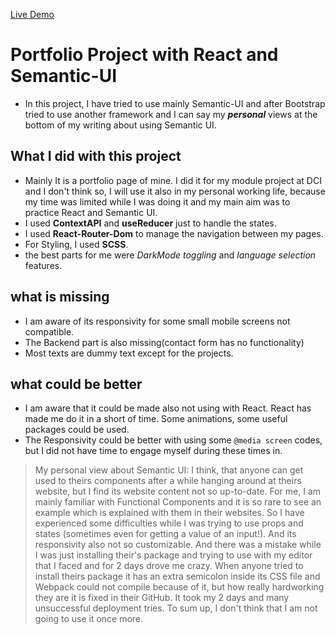 [Live Demo](https://priceless-mclean-d4800b.netlify.app/)


# Portfolio Project with React and Semantic-UI

* In this project, I have tried to use mainly Semantic-UI and after Bootstrap tried to use another framework and I can say my ***personal*** views at the bottom of my writing about using Semantic UI. 

## What I did with this project
* Mainly It is a portfolio page of mine. I did it for my module project at DCI and I don't think so, I will use it also in my personal working life, because my time was limited while I was doing it and my main aim was to practice React and Semantic UI.
* I used **ContextAPI** and **useReducer** just to handle the states.
* I used **React-Router-Dom** to manage the navigation between my pages.
* For Styling, I used **SCSS**.
* the best parts for me were *DarkMode toggling* and *language selection* features.

## what is missing
* I am aware of its responsivity for some small mobile screens not compatible.
* The Backend part is also missing(contact form has no functionality)
* Most texts are dummy text except for the projects.

## what could be better
* I am aware that it could be made also not using with React. React has made me do it in a short of time. Some animations, some useful packages could be used.
* The Responsivity could be better with using some `@media screen` codes, but I did not have time to engage myself during these times in. 

> My personal view about Semantic UI: I think, that anyone can get used to theirs components after a while hanging around  at theirs website, but I find its website content not so up-to-date. For me, I am mainly familiar with Functional Components and it is so rare to see an example which is explained with them in their websites. So I have experienced some difficulties while I was trying to use props and states (sometimes even for  getting a value of an input!). And its responsivity also not so customizable. And there was a mistake while I was just installing their's package and trying to use with my editor that I faced and for 2 days drove me crazy.  When anyone tried to install theirs package it has an extra semicolon inside its CSS file and Webpack could not compile because of it, but how really hardworking they are it is fixed in their GitHub. It took my 2 days and many unsuccessful deployment tries. To sum up, I don't think that I am not going to use it once more.



